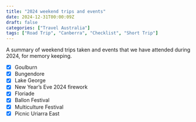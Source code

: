 ```yaml
---
title: "2024 weekend trips and events"
date: 2024-12-31T00:00:09Z
draft: false
categories: ["Travel Australia"]
tags: ["Road Trip", "Canberra", "Checklist", "Short Trip"]
---
```


A summary of weekend trips taken and events that we have attended during 2024, for memory keeping. 

- [x] Goulburn 
- [x] Bungendore
- [x] Lake George
- [x] New Year’s Eve 2024 firework
- [x] Floriade
- [x] Ballon Festival
- [x] Multiculture Festival
- [x] Picnic Uriarra East